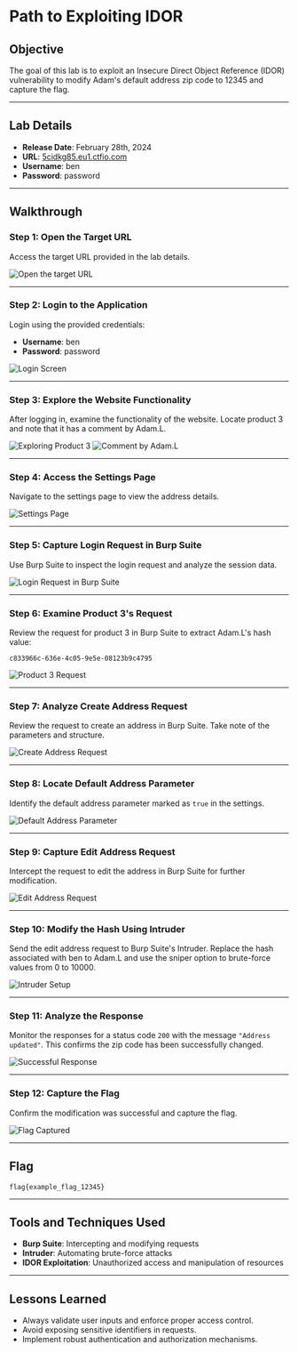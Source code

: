 # Path to Exploiting IDOR

## Objective

The goal of this lab is to exploit an Insecure Direct Object Reference (IDOR) vulnerability to modify Adam's default address zip code to 12345 and capture the flag.

---

## Lab Details

- **Release Date**: February 28th, 2024
- **URL**: [5cidkg85.eu1.ctfio.com](https://5cidkg85.eu1.ctfio.com)
- **Username**: ben
- **Password**: password

---

## Walkthrough

### Step 1: Open the Target URL

Access the target URL provided in the lab details.

![Open the target URL](./Assets/image.png)

---

### Step 2: Login to the Application

Login using the provided credentials:

- **Username**: ben
- **Password**: password

![Login Screen](./Assets/image%201.png)

---

### Step 3: Explore the Website Functionality

After logging in, examine the functionality of the website. Locate product 3 and note that it has a comment by Adam.L.

![Exploring Product 3](./Assets/image%202.png)
![Comment by Adam.L](./Assets/image%203.png)

---

### Step 4: Access the Settings Page

Navigate to the settings page to view the address details.

![Settings Page](./Assets/image%204.png)

---

### Step 5: Capture Login Request in Burp Suite

Use Burp Suite to inspect the login request and analyze the session data.

![Login Request in Burp Suite](./Assets/image%205.png)

---

### Step 6: Examine Product 3's Request

Review the request for product 3 in Burp Suite to extract Adam.L's hash value:

```text
c833966c-636e-4c05-9e5e-08123b9c4795
```

![Product 3 Request](./Assets/image%206.png)

---

### Step 7: Analyze Create Address Request

Review the request to create an address in Burp Suite. Take note of the parameters and structure.

![Create Address Request](./Assets/image%207.png)

---

### Step 8: Locate Default Address Parameter

Identify the default address parameter marked as `true` in the settings.

![Default Address Parameter](./Assets/image%208.png)

---

### Step 9: Capture Edit Address Request

Intercept the request to edit the address in Burp Suite for further modification.

![Edit Address Request](./Assets/image%209.png)

---

### Step 10: Modify the Hash Using Intruder

Send the edit address request to Burp Suite's Intruder. Replace the hash associated with ben to Adam.L and use the sniper option to brute-force values from 0 to 10000.

![Intruder Setup](./Assets/image%2010.png)

---

### Step 11: Analyze the Response

Monitor the responses for a status code `200` with the message `"Address updated"`. This confirms the zip code has been successfully changed.

![Successful Response](./Assets/image%2011.png)

---

### Step 12: Capture the Flag

Confirm the modification was successful and capture the flag.

![Flag Captured](./Assets/image%2012.png)

---

## Flag

```text
flag{example_flag_12345}
```

---

## Tools and Techniques Used

- **Burp Suite**: Intercepting and modifying requests
- **Intruder**: Automating brute-force attacks
- **IDOR Exploitation**: Unauthorized access and manipulation of resources

---

## Lessons Learned

- Always validate user inputs and enforce proper access control.
- Avoid exposing sensitive identifiers in requests.
- Implement robust authentication and authorization mechanisms.

